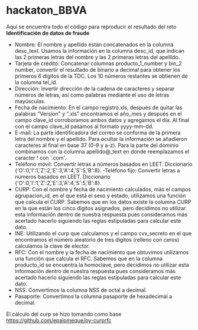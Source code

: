 # hackaton_BBVA
Aquí se encuentra todo el código para reproducir el resultado del reto **Identificación de datos de fraude**

- Nombre: El nombre y apellido están concatenados en la columna desc_text. Usamos la información en la columna desc_id, que indican las 2 primeras letras del nombre y las 2 primeras letras del apellido.
- Tarjeta de crédito:	Concatenar columnas producto_1_number y bin_2 number, convertir el resultado de binario a decimal para obtener los primeros 6 dígitos de la TDC. Los 10 números restantes se obtienen de la columna tel_id.
- Dirección:	Invertir dirección de la cadena de caracteres y separar números de letras, así como palabras mediante el uso de letras mayúsculas.
- Fecha de nacimiento:	En el campo registro.xls, después de quitar las palabras "Version" y ".xls" encontramos el año_mes y después  en el campo clave_id corroboramos ambos datos y agregamos el día. Al final con el campo clave_id pasamos al formato yyyy-mm-dd. 
- E-mail:	La parte identificadora del correo se conforma de la primera letra del nombre y el apellido. Para ocultar la información se añadieron caracteres al final en base 37 (0-9 y a-z). Para la parte del dominio combinamos con la columna apellido@_text en donde reemplazamos el caracter ! con '.com'. 
- Teléfono móvil:	Convertir letras a números basados en LEET. Diccionario {'O':0,'I':1,'Z':2,'E':3,'A':4,'S':5,'B':8}.
-Teléfono fijo:	Convertir letras a números basados en LEET. Diccionario {'O':0,'I':1,'Z':2,'E':3,'A':4,'S':5,'B':8}.
- CURP:	Con el nombre y fecha de nacimiento calculados, más el campos agrupacion_id, en el que está el sexo y estado, utilizamos una función que calcula el CURP. Sabemos que en los datos existe la columna CURP en la que están los cinco digitos asignados, pero decidimos no utilizar esta información dentro de nuestra respuesta pues consideramos más acertado hacerlo siguiendo las reglas estipuladas para calcular este dato.
- INE:	Utilizando el curp que calculamos y el campo cvv_secreto en el que encontramos el número aleatorio de tres dígitos (relleno con ceros) calculamos la clave de elector. 
- RFC:	Con el nombre y la fecha de nacimiento que obtuvimos utilizamos una función que calcula el RFC. Sabemos que en la columna producto_id se encuentra la homoclave, pero decidimos no utilizar esta información dentro de nuestra respuesta pues consideramos más acertado hacerlo siguiendo las reglas estipuladas para calcular este dato.
- NSS:	Convertimos la columna NSS de octal a decimal.
- Pasaporte:	Convertimos la columna pasaporte de hexadecimal a decimal. 

El cálculo del curp se hizo tomando como base https://github.com/epalomeque/py-curprfc
